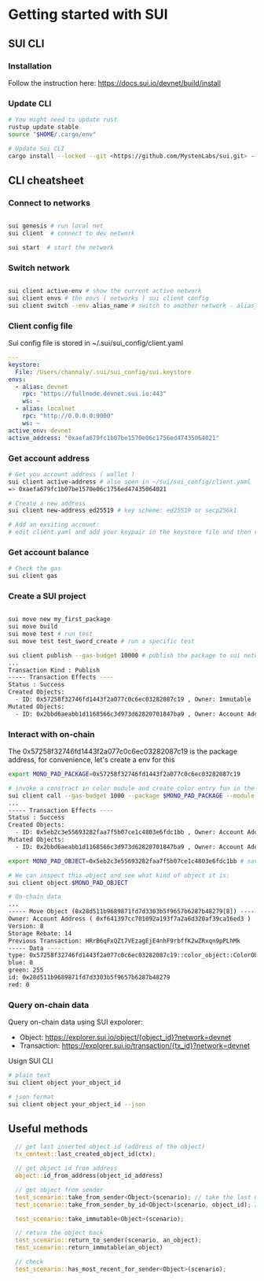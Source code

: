 # Getting started with SUI

## SUI CLI

### Installation

Follow the instruction here: <https://docs.sui.io/devnet/build/install>

### Update CLI

```sh
# You might need to update rust
rustup update stable
source "$HOME/.cargo/env"

# Update Sui CLI
cargo install --locked --git <https://github.com/MystenLabs/sui.git> --branch devnet sui
```

## CLI cheatsheet

### Connect to networks

```bash

sui genesis # run local net
sui client  # connect to dev network

sui start  # start the network
```

### Switch network

```sh

sui client active-env # show the current active network
sui client envs # the envs ( networks ) sui client config
sui client switch --env alias_name # switch to another network - alias_name is the name of alias in client.yaml (localnet, devnet, ...)
```

### Client config file

Sui config file is stored in ~/.sui/sui_config/client.yaml

```yaml
---
keystore:
  File: /Users/channaly/.sui/sui_config/sui.keystore
envs:
  - alias: devnet
    rpc: "https://fullnode.devnet.sui.io:443"
    ws: ~
  - alias: localnet
    rpc: "http://0.0.0.0:9000"
    ws: ~
active_env: devnet
active_address: "0xaefa679fc1b07be1570e06c1756ed47435064021"
```

### Get account address

```sh
# Get you account address ( wallet )
sui client active-address # also seen in ~/sui/sui_config/client.yaml
=> 0xaefa679fc1b07be1570e06c1756ed47435064021

# Create a new address
sui client new-address ed25519 # key scheme: ed25519 or secp256k1

# Add an exsiting account:
# edit client.yaml and add your keypair in the keystore file and then restart sui cli
```

### Get account balance

```sh
# Check the gas
sui client gas
```

### Create a SUI project

```sh

sui move new my_first_package
sui move build
sui move test # run test
sui move test test_sword_create # run a specific test

sui client publish --gas-budget 10000 # publish the package to sui network
...
Transaction Kind : Publish
----- Transaction Effects ----
Status : Success
Created Objects:
  - ID: 0x57258f32746fd1443f2a077c0c6ec03282087c19 , Owner: Immutable
Mutated Objects:
  - ID: 0x2bbd6aeabb1d1168566c3d973d62820701847ba9 , Owner: Account Address ( 0xf641397cc701092a193f7a2a6d320af39ca16ed3 )

```

### Interact with on-chain

The 0x57258f32746fd1443f2a077c0c6ec03282087c19 is the package address, for convenience, let's create a env for this

```sh
export MONO_PAD_PACKAGE=0x57258f32746fd1443f2a077c0c6ec03282087c19

# invoke a constract in color module and create_color entry fun in the package 0x57258f32746fd1443f2a077c0c6ec03282087c19
sui client call --gas-budget 1000 --package $MONO_PAD_PACKAGE --module "color_object" --function "create" --args 0 255 0
...
----- Transaction Effects ----
Status : Success
Created Objects:
  - ID: 0x5eb2c3e55693282faa7f5b07ce1c4803e6fdc1bb , Owner: Account Address ( 0xf641397cc701092a193f7a2a6d320af39ca16ed3 )
Mutated Objects:
  - ID: 0x2bbd6aeabb1d1168566c3d973d62820701847ba9 , Owner: Account Address ( 0xf641397cc701092a193f7a2a6d320af39ca16ed3 )

export MONO_PAD_OBJECT=0x5eb2c3e55693282faa7f5b07ce1c4803e6fdc1bb # save it in env for convenience

# We can inspect this object and see what kind of object it is:
sui client object $MONO_PAD_OBJECT

# On-chain data
...
----- Move Object (0x28d511b9689871fd7d3303b5f9657b6287b48279[8]) -----
Owner: Account Address ( 0xf641397cc701092a193f7a2a6d320af39ca16ed3 )
Version: 8
Storage Rebate: 14
Previous Transaction: HRrB6qFxQZt7VEzagEjE4nhF9rbffK2wZRxqn9pPLhMk
----- Data -----
type: 0x57258f32746fd1443f2a077c0c6ec03282087c19::color_object::ColorObject
blue: 0
green: 255
id: 0x28d511b9689871fd7d3303b5f9657b6287b48279
red: 0

```

### Query on-chain data

Query on-chain data using SUI expolorer:

- Object: <https://explorer.sui.io/object/{object_id}?network=devnet>
- Transaction:  <https://explorer.sui.io/transaction/{tx_id}?network=devnet>

Usign SUI CLI

```sh
# plain text
sui client object your_object_id

# json format
sui client object your_object_id --json
```

## Useful methods

```rust
  // get last inserted object id (address of the object)
  tx_context::last_created_object_id(ctx);

  // get object id from address
  object::id_from_address(object_id_address)

  // get object from sender
  test_scenario::take_from_sender<Object>(scenario); // take the last object from sender
  test_scenario::take_from_sender_by_id<Object>(scenario, object_id); // any object from id

  test_scenario::take_immutable<Object>(scenario);

  // return the object back
  test_scenario::return_to_sender(scenario, an_object);
  test_scenario::return_immutable(an_object)

  // check 
  test_scenario::has_most_recent_for_sender<Object>(scenario);



```
